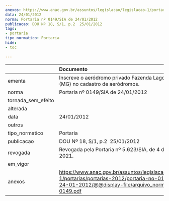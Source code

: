 ```yaml
---
anexos: https://www.anac.gov.br/assuntos/legislacao/legislacao-1/portarias/portarias-2012/portaria-no-0149-sia-de-24-01-2012/@@display-file/arquivo_norma/PA2012-0149.pdf
data: 24/01/2012
norma: Portaria nº 0149/SIA de 24/01/2012
publicacao: DOU Nº 18, S/1, p.2  25/01/2012
tags:
- portaria
tipo_normatico: Portaria
hide: 
- toc 
 
---
```


|                    | Documento                                                                                                                                                         |
|:-------------------|:------------------------------------------------------------------------------------------------------------------------------------------------------------------|
| ementa             | Inscreve o aeródromo privado Fazenda Lagoa dos Patos (MG) no cadastro de aeródromos.                                                                              |
| norma              | Portaria nº 0149/SIA de 24/01/2012                                                                                                                                |
| tornada_sem_efeito |                                                                                                                                                                   |
| alterada           |                                                                                                                                                                   |
| data               | 24/01/2012                                                                                                                                                        |
| outros             |                                                                                                                                                                   |
| tipo_normatico     | Portaria                                                                                                                                                          |
| publicacao         | DOU Nº 18, S/1, p.2  25/01/2012                                                                                                                                   |
| revogada           | Revogada pela Portaria nº 5.623/SIA, de 4 de agosto de 2021.                                                                                                      |
| em_vigor           |                                                                                                                                                                   |
| anexos             | https://www.anac.gov.br/assuntos/legislacao/legislacao-1/portarias/portarias-2012/portaria-no-0149-sia-de-24-01-2012/@@display-file/arquivo_norma/PA2012-0149.pdf |